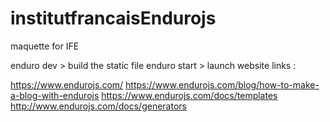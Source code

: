 # institutfrancaisEndurojs
maquette for IFE

enduro dev > build the static file
enduro start > launch website
links : 

https://www.endurojs.com/
https://www.endurojs.com/blog/how-to-make-a-blog-with-endurojs
https://www.endurojs.com/docs/templates
http://www.endurojs.com/docs/generators
